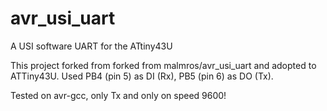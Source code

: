 # avr_usi_uart
A USI software UART for the ATtiny43U

This project forked from forked from malmros/avr_usi_uart and adopted to ATTiny43U.
Used PB4 (pin 5) as DI (Rx), PB5 (pin 6) as DO (Tx).

Tested on avr-gcc, only Tx and only on speed 9600!
